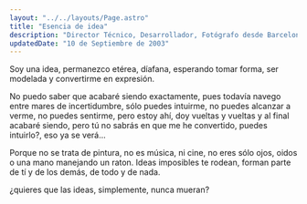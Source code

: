 ```yaml
---
layout: "../../layouts/Page.astro"
title: "Esencia de idea"
description: "Director Técnico, Desarrollador, Fotógrafo desde Barcelona"
updatedDate: "10 de Septiembre de 2003"
---
```

Soy una idea, permanezco etérea, díafana, esperando tomar forma, ser modelada y convertirme en expresión.

No puedo saber que acabaré siendo exactamente, pues todavía navego entre mares de incertidumbre, sólo puedes intuirme, no puedes alcanzar a verme, no puedes sentirme, pero estoy ahí, doy vueltas y vueltas y al final acabaré siendo, pero tú no sabrás en que me he convertido, puedes intuirlo?, eso ya se verá...

Porque no se trata de pintura, no es música, ni cine, no eres sólo ojos, oidos o una mano manejando un raton. Ideas imposibles te rodean, forman parte de tí y de los demás, de todo y de nada.

¿quieres que las ideas, simplemente, nunca mueran?